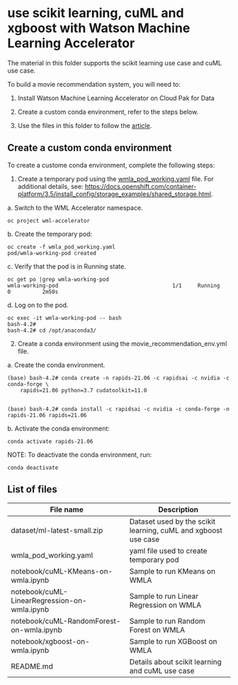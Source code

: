 # use scikit learning, cuML and xgboost with Watson Machine Learning Accelerator

The material in this folder supports the scikit learning use case and cuML use case.  

To build a movie recommendation system, you will need to:

1. Install Watson Machine Learning Accelerator on Cloud Pak for Data 

2. Create a custom conda environment, refer to the steps below.

3. Use the files in this folder to follow the [article](http://).




## Create a custom conda environment

To create a custome conda environment, complete the following steps:

1. Create a temporary pod using the [wmla_pod_working.yaml](https://raw.githubusercontent.com/IBM/wmla-assets/_________/wmla_pod_working.yaml) file. For additional details, see: https://docs.openshift.com/container-platform/3.5/install_config/storage_examples/shared_storage.html.
 

a. Switch to the WML Accelerator namespace.
```
oc project wml-accelerator
```

b. Create the temporary pod:
```
oc create -f wmla_pod_working.yaml
pod/wmla-working-pod created
```

c. Verify that the pod is in Running state.
```
oc get po |grep wmla-working-pod
wmla-working-pod                                    1/1     Running   0          2m50s
```

d.  Log on to the pod.
```
oc exec -it wmla-working-pod -- bash
bash-4.2# 
bash-4.2# cd /opt/anaconda3/
```

2.  Create a conda environment using the movie_recommendation_env.yml file.

a. Create the conda environment.
```
(base) bash-4.2# conda create -n rapids-21.06 -c rapidsai -c nvidia -c conda-forge \
    rapids=21.06 python=3.7 cudatoolkit=11.0


(base) bash-4.2# conda install -c rapidsai -c nvidia -c conda-forge -n rapids-21.06 rapids=21.06

```

b. Activate the conda environment:
```
conda activate rapids-21.06 
```

NOTE: To deactivate the conda environment, run:
```
conda deactivate
```


## List of files

| File name | Description |
| --- | --- |
| dataset/ml-latest-small.zip | Dataset used by the scikit learning, cuML and xgboost use case |
| wmla_pod_working.yaml  | yaml file used to create temporary pod |
| notebook/cuML-KMeans-on-wmla.ipynb | Sample to run KMeans on WMLA |
| notebook/cuML-LinearRegression-on-wmla.ipynb | Sample to run Linear Regression on WMLA |
| notebook/cuML-RandomForest-on-wmla.ipynb | Sample to run Random Forest on WMLA |
| notebook/xgboost-on-wmla.ipynb | Sample to run XGBoost on WMLA |
| README.md | Details about scikit learning and cuML use case |
